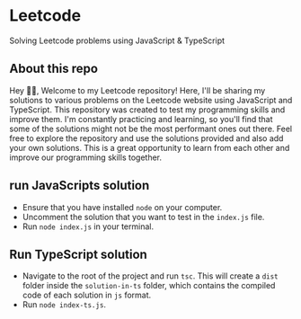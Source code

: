 # Leetcode
Solving Leetcode problems using JavaScript & TypeScript

## About this repo
Hey 👋🏻,
Welcome to my Leetcode repository! Here, I'll be sharing my solutions to various problems on the Leetcode website using JavaScript and TypeScript. This repository was created to test my programming skills and improve them. I'm constantly practicing and learning, so you'll find that some of the solutions might not be the most performant ones out there.
Feel free to explore the repository and use the solutions provided and also add your own solutions. This is a great opportunity to learn from each other and improve our programming skills together.

## run JavaScripts solution
- Ensure that you have installed `node` on your computer.
- Uncomment the solution that you want to test in the `index.js` file.
- Run `node index.js` in your terminal.

## Run TypeScript solution
- Navigate to the root of the project and run `tsc`. This will create a `dist` folder inside the `solution-in-ts` folder, which contains the compiled code of each solution in `js` format.
- Run `node index-ts.js`.
